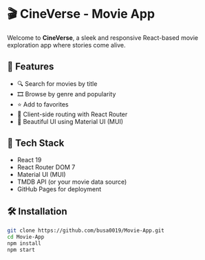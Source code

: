 # 🎬 CineVerse - Movie App

Welcome to **CineVerse**, a sleek and responsive React-based movie exploration app where stories come alive.

## 🚀 Features

- 🔍 Search for movies by title
- 🎞 Browse by genre and popularity
- ⭐ Add to favorites
- 🧭 Client-side routing with React Router
- 🎨 Beautiful UI using Material UI (MUI)

## 🔧 Tech Stack

- React 19
- React Router DOM 7
- Material UI (MUI)
- TMDB API (or your movie data source)
- GitHub Pages for deployment

## 🛠 Installation

```bash
git clone https://github.com/busa0019/Movie-App.git
cd Movie-App
npm install
npm start
